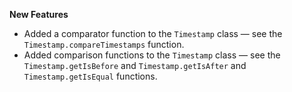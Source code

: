 **New Features**

* Added a comparator function to the `Timestamp` class — see the `Timestamp.compareTimestamps` function.
* Added comparison functions to the `Timestamp` class — see the `Timestamp.getIsBefore` and `Timestamp.getIsAfter` and `Timestamp.getIsEqual` functions.